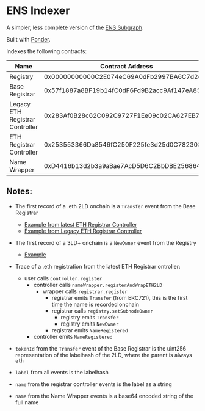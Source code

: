 # ENS Indexer

A simpler, less complete version of the [ENS Subgraph](https://thegraph.com/hosted-service/subgraph/ensdomains/ens).

Built with [Ponder](https://ponder.sh/).

Indexes the following contracts:

| Name                            | Contract Address                           |
| ------------------------------- | ------------------------------------------ |
| Registry                        | 0x00000000000C2E074eC69A0dFb2997BA6C7d2e1e |
| Base Registrar                  | 0x57f1887a8BF19b14fC0dF6Fd9B2acc9Af147eA85 |
| Legacy ETH Registrar Controller | 0x283Af0B28c62C092C9727F1Ee09c02CA627EB7F5 |
| ETH Registrar Controller        | 0x253553366Da8546fC250F225fe3d25d0C782303b |
| Name Wrapper                    | 0xD4416b13d2b3a9aBae7AcD5D6C2BbDBE25686401 |

## Notes:

- The first record of a .eth 2LD onchain is a `Transfer` event from the Base Registrar

  - [Example from latest ETH Registrar Controller](https://etherscan.io/tx/0x4fb6fd154195a6a2e6e20104886a333cfb5d6427e29c130d500b3fbf1b3213f6#eventlog)
  - [Example from Legacy ETH Registrar Controller](https://etherscan.io/tx/0x79dd3a0474bff4c5bd977376801a0137875d86ea3c590c7a30dac3eda5c01b1a#eventlog)

- The first record of a 3LD+ onchain is a `NewOwner` event from the Registry

  - [Example](https://etherscan.io/tx/0xd37b5a426b6b50e57d7b67ac0743717a8daf482233380c51be4d7d8854b45518#eventlog)

- Trace of a .eth registration from the latest ETH Registrar ontroller:

  - user calls `controller.register`
    - controller calls `nameWrapper.registerAndWrapETH2LD`
      - wrapper calls `registrar.register`
        - registrar emits `Transfer` (from ERC721), this is the first time the name is recorded onchain
        - registrar calls `registry.setSubnodeOwner`
          - registry emits `Transfer`
          - registry emits `NewOwner`
        - registrar emits `NameRegistered`
    - controller emits `NameRegistered`

- `tokenId` from the `Transfer` event of the Base Registrar is the uint256 representation of the labelhash of the 2LD, where the parent is always `eth`

- `label` from all events is the labelhash

- `name` from the registrar controller events is the label as a string

- `name` from the Name Wrapper events is a base64 encoded string of the full name
